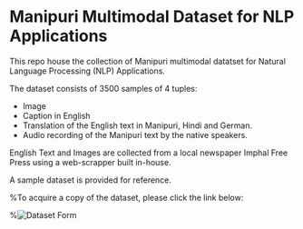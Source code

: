 # Manipuri Multimodal Dataset for NLP Applications

This repo house the collection of Manipuri multimodal datatset for Natural Language Processing (NLP) Applications.

The dataset consists of 3500 samples of 4 tuples:

- Image
- Caption in English
- Translation of the English text in Manipuri, Hindi and German.
- Audio recording of the Manipuri text by the native speakers.

English Text and Images are collected from a local newspaper Imphal Free Press using a web-scrapper built in-house. 

A sample dataset is provided for reference.

%To acquire a copy of the dataset, please click the link below:


%![Dataset Form](https://forms.gle/WUjA7CBkBGtzAwEQ6)

